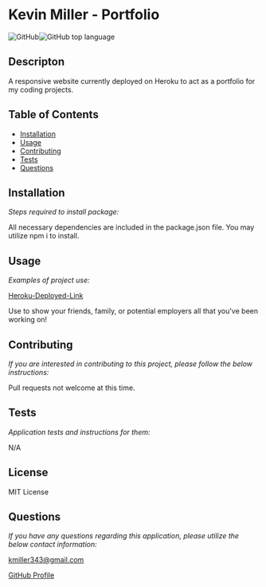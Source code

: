   # Kevin Miller - Portfolio

  ![GitHub](https://img.shields.io/github/license/k1te-m/Portfolio)![GitHub top language](https://img.shields.io/github/languages/top/k1te-m/Portfolio)

  ## Descripton
  A responsive website currently deployed on Heroku to act as a portfolio for my coding projects.

  ## Table of Contents
  * [Installation](#installation)
  * [Usage](#usage)
  * [Contributing](#contributing)
  * [Tests](#tests)
  * [Questions](#questions)

  ## Installation 
    
  *Steps required to install package:* 
    
  All necessary dependencies are included in the package.json file. You may utilize npm i to install. 

  ## Usage

  *Examples of project use:*
  
  [Heroku-Deployed-Link](https://mysterious-castle-58369.herokuapp.com/)

  Use to show your friends, family, or potential employers all that you've been working on!

  ## Contributing

  *If you are interested in contributing to this project, please follow the below instructions:*

  Pull requests not welcome at this time.

  ## Tests

  *Application tests and instructions for them:*

  N/A

  ## License

  MIT License
  

  ## Questions

  *If you have any questions regarding this application, please utilize the below contact information:*

  [kmiller343@gmail.com](mailto:kmiller343@gmail.com)
  
  [GitHub Profile](https://www.github.com/k1te-m)
  
